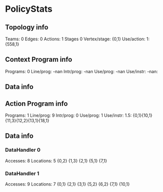 # PolicyStats
## Topology info
Teams:		0
Edges:		0
Actions:	1
Stages		0
Vertex/stage:	{0,1} 
Use/action:	1: {558,1} 

## Context Program info
Programs:	0
Line/prog:	-nan
Intr/prog:	-nan
Use/prog:	-nan
Use/instr:	-nan: 

## Data info


## Action Program info
Programs:	1
Line/prog:	9
Intr/prog:	0
Use/prog:	1
Use/instr:	1.5: {0,1}{10,1}{11,3}{12,2}{13,1}{18,1}

## Data info

### DataHandler 0
Accesses:	8
Locations:	5
{0,2} {1,3} {2,1} {5,1} {7,1} 

### DataHandler 1
Accesses:	9
Locations:	7
{0,1} {2,1} {3,1} {5,2} {6,2} {7,1} {10,1} 
